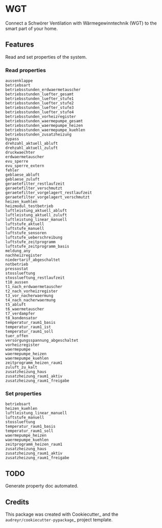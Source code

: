 # WGT

Connect a Schwörer Ventilation with Wärmegewinntechnik (WGT) to the smart part of your home.


## Features
Read and set properties of the system.

### Read properties

````
aussenklappe
betriebsart
betriebsstunden_erdwaermetauscher
betriebsstunden_luefter_gesamt
betriebsstunden_luefter_stufe1
betriebsstunden_luefter_stufe2
betriebsstunden_luefter_stufe3
betriebsstunden_luefter_stufe4
betriebsstunden_vorheizregister
betriebsstunden_waermepumpe_gesamt
betriebsstunden_waermepumpe_heizen
betriebsstunden_waermepumpe_kuehlen
betriebsstunden_zusatzheizung
bypass
drehzahl_aktuell_abluft
drehzahl_aktuell_zuluft
druckwaechter
erdwaermetauscher
evu_sperre
evu_sperre_extern
fehler
geblaese_abluft
geblaese_zuluft
geraetefilter_restlaufzeit
geraetefilter_verschmutzt
geraetefilter_vorgelagert_restlaufzeit
geraetefilter_vorgelagert_verschmutzt
heizen_kuehlen
heizmodul_testbetrieb
luftleistung_aktuell_abluft
luftleistung_aktuell_zuluft
luftleistung_linear_manuell
luftstufe_aktuell
luftstufe_manuell
luftstufe_sensoren
luftstufe_ueberschreibung
luftstufe_zeitprogramm
luftstufe_zeitprogramm_basis
meldung_any
nachheizregister
niedertarif_abgeschaltet
notbetrieb
pressostat
stosslueftung
stosslueftung_restlaufzeit
t10_aussen
t1_nach_erdwaermetauscher
t2_nach_vorheizregister
t3_vor_nacherwaermung
t4_nach_nacherwaermung
t5_abluft
t6_waermetauscher
t7_verdampfer
t8_kondensator
temperatur_raum1_basis
temperatur_raum1_ist
temperatur_raum1_soll
tuer_offen
versorgungsspannung_abgeschaltet
vorheizregister
waermepumpe
waermepumpe_heizen
waermepumpe_kuehlen
zeitprogramm_heizen_raum1
zuluft_zu_kalt
zusatzheizung_haus
zusatzheizung_raum1_aktiv
zusatzheizung_raum1_freigabe
````

### Set properties
````
betriebsart
heizen_kuehlen
luftleistung_linear_manuell
luftstufe_manuell
stosslueftung
temperatur_raum1_basis
temperatur_raum1_soll
waermepumpe_heizen
waermepumpe_kuehlen
zeitprogramm_heizen_raum1
zusatzheizung_haus
zusatzheizung_raum1_aktiv
zusatzheizung_raum1_freigabe
````


## TODO
Generate property doc automated.

## Credits

This package was created with Cookiecutter_ and the `audreyr/cookiecutter-pypackage`_ project template.
